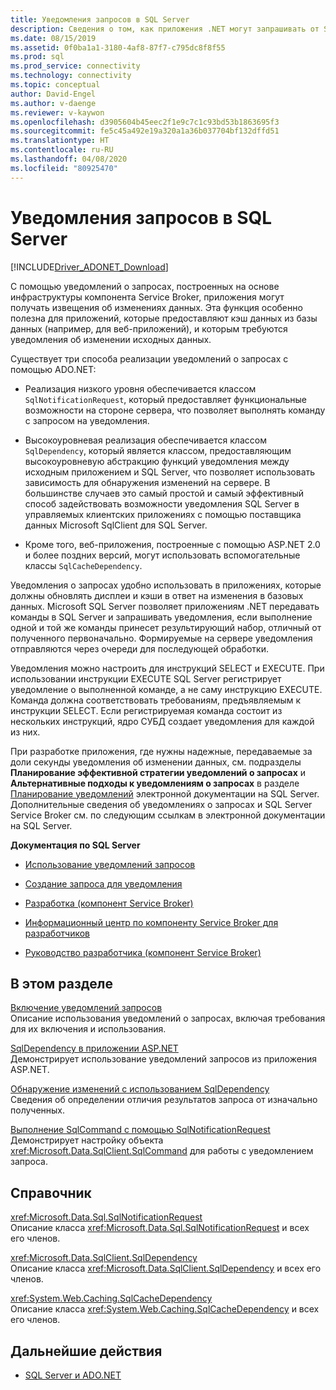 ```yaml
---
title: Уведомления запросов в SQL Server
description: Сведения о том, как приложения .NET могут запрашивать от SQL Server уведомления об изменении данных.
ms.date: 08/15/2019
ms.assetid: 0f0ba1a1-3180-4af8-87f7-c795dc8f8f55
ms.prod: sql
ms.prod_service: connectivity
ms.technology: connectivity
ms.topic: conceptual
author: David-Engel
ms.author: v-daenge
ms.reviewer: v-kaywon
ms.openlocfilehash: d3905604b45eec2f1e9c7c1c93bd53b1863695f3
ms.sourcegitcommit: fe5c45a492e19a320a1a36b037704bf132dffd51
ms.translationtype: HT
ms.contentlocale: ru-RU
ms.lasthandoff: 04/08/2020
ms.locfileid: "80925470"
---
```

# <a name="query-notifications-in-sql-server"></a>Уведомления запросов в SQL Server

[!INCLUDE[Driver_ADONET_Download](../../../includes/driver_adonet_download.md)]

С помощью уведомлений о запросах, построенных на основе инфраструктуры компонента Service Broker, приложения могут получать извещения об изменениях данных. Эта функция особенно полезна для приложений, которые предоставляют кэш данных из базы данных (например, для веб-приложений), и которым требуются уведомления об изменении исходных данных.  
  
Существует три способа реализации уведомлений о запросах с помощью ADO.NET:  
  
- Реализация низкого уровня обеспечивается классом `SqlNotificationRequest`, который предоставляет функциональные возможности на стороне сервера, что позволяет выполнять команду с запросом на уведомления.  
  
- Высокоуровневая реализация обеспечивается классом `SqlDependency`, который является классом, предоставляющим высокоуровневую абстракцию функций уведомления между исходным приложением и SQL Server, что позволяет использовать зависимость для обнаружения изменений на сервере. В большинстве случаев это самый простой и самый эффективный способ задействовать возможности уведомления SQL Server в управляемых клиентских приложениях с помощью поставщика данных Microsoft SqlClient для SQL Server.  
  
- Кроме того, веб-приложения, построенные с помощью ASP.NET 2.0 и более поздних версий, могут использовать вспомогательные классы `SqlCacheDependency`.  
  
Уведомления о запросах удобно использовать в приложениях, которые должны обновлять дисплеи и кэши в ответ на изменения в базовых данных. Microsoft SQL Server позволяет приложениям .NET передавать команды в SQL Server и запрашивать уведомления, если выполнение одной и той же команды принесет результирующий набор, отличный от полученного первоначально. Формируемые на сервере уведомления отправляются через очереди для последующей обработки.  
  
Уведомления можно настроить для инструкций SELECT и EXECUTE. При использовании инструкции EXECUTE SQL Server регистрирует уведомление о выполненной команде, а не саму инструкцию EXECUTE. Команда должна соответствовать требованиям, предъявляемым к инструкции SELECT. Если регистрируемая команда состоит из нескольких инструкций, ядро СУБД создает уведомления для каждой из них.  
  
При разработке приложения, где нужны надежные, передаваемые за доли секунды уведомления об изменении данных, см. подразделы **Планирование эффективной стратегии уведомлений о запросах** и **Альтернативные подходы к уведомлениям о запросах** в разделе [Планирование уведомлений](https://go.microsoft.com/fwlink/?LinkId=211984) электронной документации на SQL Server. Дополнительные сведения об уведомлениях о запросах и SQL Server Service Broker см. по следующим ссылкам в электронной документации на SQL Server.  
  
**Документация по SQL Server**  
  
- [Использование уведомлений запросов](https://docs.microsoft.com/previous-versions/sql/sql-server-2008-r2/ms175110(v=sql.105))  
  
- [Создание запроса для уведомления](https://docs.microsoft.com/previous-versions/sql/sql-server-2008-r2/ms181122(v=sql.105))  
  
- [Разработка (компонент Service Broker)](https://docs.microsoft.com/previous-versions/sql/sql-server-2008-r2/bb522889(v=sql.105))  
  
- [Информационный центр по компоненту Service Broker для разработчиков](https://docs.microsoft.com/previous-versions/sql/sql-server-2008-r2/ms166100(v=sql.105))  
  
- [Руководство разработчика (компонент Service Broker)](https://docs.microsoft.com/previous-versions/sql/sql-server-2008-r2/bb522908(v=sql.105))  
  
## <a name="in-this-section"></a>В этом разделе  
[Включение уведомлений запросов](enable-query-notifications.md)  
Описание использования уведомлений о запросах, включая требования для их включения и использования.  
  
[SqlDependency в приложении ASP.NET](sqldependency-aspnet-app.md)  
Демонстрирует использование уведомлений запросов из приложения ASP.NET.  
  
[Обнаружение изменений с использованием SqlDependency](detect-changes-sqldependency.md)  
Сведения об определении отличия результатов запроса от изначально полученных.  
  
[Выполнение SqlCommand с помощью SqlNotificationRequest](sqlcommand-execution-sqlnotificationrequest.md)  
Демонстрирует настройку объекта <xref:Microsoft.Data.SqlClient.SqlCommand> для работы с уведомлением запроса.  
  
## <a name="reference"></a>Справочник  
<xref:Microsoft.Data.Sql.SqlNotificationRequest>  
Описание класса <xref:Microsoft.Data.Sql.SqlNotificationRequest> и всех его членов.  
  
<xref:Microsoft.Data.SqlClient.SqlDependency>  
Описание класса <xref:Microsoft.Data.SqlClient.SqlDependency> и всех его членов.  
  
<xref:System.Web.Caching.SqlCacheDependency>  
Описание класса <xref:System.Web.Caching.SqlCacheDependency> и всех его членов.  
  
## <a name="next-steps"></a>Дальнейшие действия
- [SQL Server и ADO.NET](index.md)

